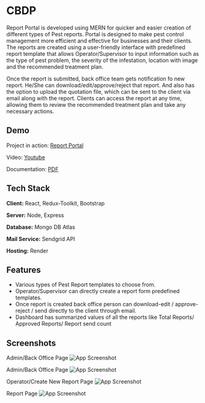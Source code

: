 # CBDP

Report Portal is developed using MERN for quicker and easier creation of different types of Pest reports. Portal is designed to make pest control management more efficient and effective for businesses and their clients. The reports are created using a user-friendly interface with predefined report template that allows Operator/Supervisor to input information such as the type of pest problem, the severity of the infestation, location with image and the recommended treatment plan.

Once the report is submitted, back office team gets notification fo new report. He/She can download/edit/approve/reject that report. And also has the option to upload the quotation file, which can be sent to the client via email along with the report. Clients can access the report at any time, allowing them to review the recommended treatment plan and take any necessary actions.

## Demo

Project in action: [Report Portal](https://report.sat9.in/)

Video: [Youtube](https://youtu.com)

Documentation: [PDF]()

## Tech Stack

**Client:** React, Redux-Toolkit, Bootstrap

**Server:** Node, Express

**Database:** Mongo DB Atlas

**Mail Service:** Sendgrid API

**Hosting:** Render

## Features

- Various types of Pest Report templates to choose from.
- Operator/Supervisor can directly create a report form predefined templates.
- Once report is created back office person can download-edit / approve-reject / send directly to the client through email.
- Dashboard has summarized values of all the reports like Total Reports/ Approved Reports/ Report send count

## Screenshots

Admin/Back Office Page
![App Screenshot](https://res.cloudinary.com/epcorn/image/upload/v1680080650/signature/report1_wlye5o.png)

Admin/Back Office Page
![App Screenshot](https://res.cloudinary.com/epcorn/image/upload/v1680080650/signature/report2_v3eigv.png)

Operator/Create New Report Page
![App Screenshot](https://res.cloudinary.com/epcorn/image/upload/v1680080650/signature/report4_bx1smb.png)

Report Page
![App Screenshot](https://res.cloudinary.com/epcorn/image/upload/v1680080649/signature/report5_so7wcy.png)
